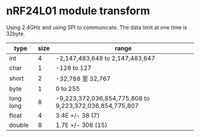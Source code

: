 # nRF24L01 module transform
Using 2.4GHz and using SPI to communicate. The data limit at one time is 32byte.

|type|size|range|
|---|---|---|
|int|4|-2,147,483,648 to 2,147,483,647|
|char|1|-128 to 127|
|short|2|-32,768 至 32,767|
|byte|1|0 to 255|
|long long|8|-9,223,372,036,854,775,808 to 9,223,372,036,854,775,807|
|float|4|3.4E +/- 38 (7)|
|double|8|1.7E +/- 308 (15)|

